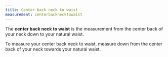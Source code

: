 ```yaml
---
title: Center back neck to waist
measurement: centerbacknecktowaist
---
```


The **center back neck to waist** is the measurement from the center back of your neck down to your natural waist.

To measure your center back neck to waist, measure down from the center back of your neck towards your natural waist.
